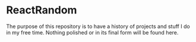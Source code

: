 # ReactRandom

The purpose of this repository is to have a history of projects and stuff I do in my free time.
Nothing polished or in its final form will be found here.
